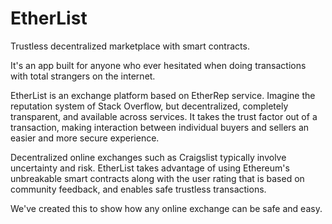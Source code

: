 # EtherList

Trustless decentralized marketplace with smart contracts.

It's an app built for anyone who ever hesitated when doing transactions with total strangers on the internet.

EtherList is an exchange platform based on EtherRep service.  Imagine the reputation system of Stack Overflow, but decentralized, completely transparent, and available across services. It takes the trust factor out of a transaction, making interaction between individual buyers and sellers an easier and more secure experience.

Decentralized online exchanges such as Craigslist typically involve uncertainty and risk. EtherList takes advantage of using Ethereum's unbreakable smart contracts along with the user rating that is based on community feedback, and enables safe trustless transactions.
 
We've created this to show how any online exchange can be safe and easy.
 